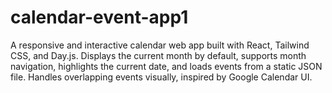 # calendar-event-app1
A responsive and interactive calendar web app built with React, Tailwind CSS, and Day.js.  Displays the current month by default, supports month navigation, highlights the current date,  and loads events from a static JSON file. Handles overlapping events visually, inspired by Google Calendar UI.
